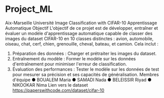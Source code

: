 # Project_ML

Aix-Marseille Université
Image Classification with
CIFAR-10
Apprentissage Automatique
Objectif
L'objectif de ce projet est de développer, entraîner et évaluer un modèle d'apprentissage
automatique capable de classer des images du dataset CIFAR-10 en 10 classes distinctes : avion,
automobile, oiseau, chat, cerf, chien, grenouille, cheval, bateau, et camion. Cela inclut :
1. Préparation des données : Charger et prétraiter les images du dataset.
2. Entraînement du modèle : Former le modèle sur les données d'entraînement pour
minimiser l'erreur de classification.
3. Évaluation des performances : Tester le modèle sur les données de test pour mesurer sa
précision et ses capacités de généralisation.
Membres d'équipe
● BOUALEM Maria
● SAMADI Nada
● BELEISSIR Riyad
● NIKOOKAR Nima
Lien vers le dataset
https://paperswithcode.com/dataset/cifar-10
